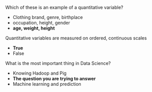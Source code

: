 Which of these is an example of a quantitative variable?
- Clothing brand, genre, birthplace
- occupation, height, gender
- **age, weight, height**

Quantitative variables are measured on ordered, continuous scales
- **True**
- False

What is the most important thing in Data Science?
- Knowing Hadoop and Pig
- **The question you are trying to answer**
- Machine learning and prediction
